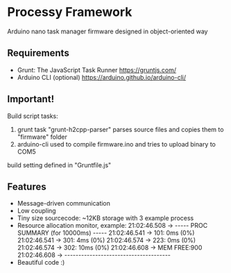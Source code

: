 # Processy Framework
Arduino nano task manager firmware designed in object-oriented way

## Requirements
* Grunt: The JavaScript Task Runner https://gruntjs.com/
* Arduino CLI (optional) https://arduino.github.io/arduino-cli/

## Important!
Build script tasks:
1. grunt task "grunt-h2cpp-parser" parses source files and copies them to "firmware" folder
2. arduino-cli used to compile firmware.ino and tries to upload binary to COM5

build setting defined in "Gruntfile.js"

## Features
* Message-driven communication
* Low coupling
* Tiny size sourcecode: ~12KB storage with 3 example process
* Resource allocation monitor, example:
21:02:46.508 -> ----- PROC SUMMARY (for 10000ms) -----
21:02:46.541 -> 101: 0ms (0%)
21:02:46.541 -> 301: 4ms (0%)
21:02:46.574 -> 223: 0ms (0%)
21:02:46.574 -> 302: 10ms (0%)
21:02:46.608 -> MEM FREE:900
21:02:46.608 -> --------------------------------------
* Beautiful code :)